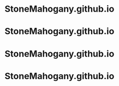 # StoneMahogany.github.io
# StoneMahogany.github.io
# StoneMahogany.github.io
# StoneMahogany.github.io
